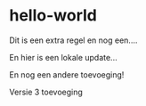 # hello-world
Dit is een extra regel
en nog een....

En hier is een lokale update...

En nog een andere toevoeging!

Versie 3 toevoeging
